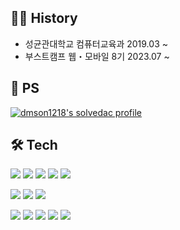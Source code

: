 ## 🧑‍💻 History
- 성균관대학교 컴퓨터교육과 2019.03 ~
- 부스트캠프 웹・모바일 8기 2023.07 ~

## 🏹 PS
[![dmson1218's solvedac profile](http://mazassumnida.wtf/api/v2/generate_badge?boj=dmson1218)](https://solved.ac/profile/dmson1218) 

## 🛠 Tech
<p>
<img src="https://img.shields.io/badge/-JavaScript-%23F7DF1E?logo=JavaScript&logoColor=black"/>
<img src="https://img.shields.io/badge/C-%232370ED?logo=c&logoColor=white"/>
<img src="https://img.shields.io/badge/C++-00599C?logo=C%2B%2B&logoColor=white"/>
<img src="https://img.shields.io/badge/C%23-%23239120?logo=c-sharp&logoColor=white"/>
<img src="https://img.shields.io/badge/Python-3776AB?logo=Python&logoColor=white"/>
</p>

<p>
<img src="https://img.shields.io/badge/-Node.js-%23339933?logo=Node.js&logoColor=white"/>
<img src="https://img.shields.io/badge/-Express-%23000000?logo=Express&logoColor=white"/>
<img src="https://img.shields.io/badge/-MySQL-%234479A1?logo=MySQL&logoColor=white"/>
</p>

<p>
<img src="https://img.shields.io/badge/Notion-000000?logo=Notion&logoColor=white"/>
<img src="https://img.shields.io/badge/Linux-FCC624?logo=linux&logoColor=black"/>
<img src="https://img.shields.io/badge/Git%20-%23F05033?logo=git&logoColor=white"/>
<img src="https://img.shields.io/badge/GitHub-black?logo=GitHub&logoColor=white"/>
<img src="https://img.shields.io/badge/Unity-064F8C?logo=unity&logoColor=white"/>
</p>

